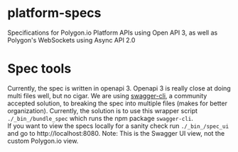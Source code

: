 # platform-specs
Specifications for Polygon.io Platform APIs using Open API 3, as well as Polygon's WebSockets using Async API 2.0

# Spec tools

Currently, the spec is written in openapi 3. Openapi 3 is really close at doing multi files well, but no cigar.
We are using [swagger-cli](https://github.com/APIDevTools/swagger-cli), a community accepted solution, to breaking the spec
into multiple files (makes for better organization). Currently, the solution is to use this wrapper script `./_bin_/bundle_spec`
which runs the npm package `swagger-cli`.  
If you want to view the specs locally for a sanity check run `./_bin_/spec_ui`
and go to http://localhost:8080. Note: This is the Swagger UI view, not the custom Polygon.io view.
